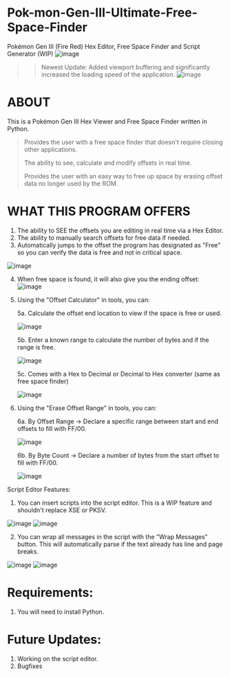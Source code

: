# Pok-mon-Gen-III-Ultimate-Free-Space-Finder
Pokémon Gen III (Fire Red) Hex Editor, Free Space Finder and Script Generator (WIP)
![image](https://github.com/user-attachments/assets/56ba22f0-cb6b-4bb8-be1f-b0ac9891975a)

>> Newest Update: Added viewport buffering and significantly increased the loading speed of the application.
![image](https://github.com/user-attachments/assets/8aa0bdd5-cc4d-4081-a6bc-e1b252cba7da)

# ABOUT
This is a Pokémon Gen III Hex Viewer and Free Space Finder written in Python. 
> Provides the user with a free space finder that doesn't require closing other applications.
> 
> The ability to see, calculate and modify offsets in real time.
> 
> Provides the user with an easy way to free up space by erasing offset data no longer used by the ROM.

# WHAT THIS PROGRAM OFFERS
1. The ability to SEE the offsets you are editing in real time via a Hex Editor.
2. The ability to manually search offsets for free data if needed.
3. Automatically jumps to the offset the program has designated as "Free" so you can verify the data is free and not in critical space.

![image](https://github.com/user-attachments/assets/65a027ce-a929-4508-9ecf-79ecd34c60a0)


4. When free space is found, it will also give you the ending offset:   
![image](https://github.com/user-attachments/assets/21aec4c4-d9eb-413e-9767-4b1f864dacf7)

5. Using the "Offset Calculator" in tools, you can:

   5a. Calculate the offset end location to view if the space is free or used.

   ![image](https://github.com/user-attachments/assets/36d88da0-70fe-44a2-8a3a-9a8ec13ffeee)

   5b. Enter a known range to calculate the number of bytes and if the range is free.   

   ![image](https://github.com/user-attachments/assets/2b7583be-b183-4f4b-a40f-3cf7a15c8592)

   5c. Comes with a Hex to Decimal or Decimal to Hex converter (same as free space finder)

   ![image](https://github.com/user-attachments/assets/e16c2fd0-8a3f-43e3-a0f3-04f7c5632347)

7. Using the "Erase Offset Range" in tools, you can:
   
   6a. By Offset Range -> Declare a specific range between start and end offsets to fill with FF/00.

   ![image](https://github.com/user-attachments/assets/f1709ed1-c9af-42d1-b2d8-053f9ec807f0)

   6b. By Byte Count -> Declare a number of bytes from the start offset to fill with FF/00.

   ![image](https://github.com/user-attachments/assets/d92631b2-ed3d-4741-b43a-2810d21b416d)


Script Editor Features:
1. You can insert scripts into the script editor. This is a WIP feature and shouldn't replace XSE or PKSV.

![image](https://github.com/user-attachments/assets/0cb3df55-8440-4b1a-b203-a19c643731c1)
![image](https://github.com/user-attachments/assets/7efdbec5-ac3f-40d6-8d59-7ae6a4d0c305)


2. You can wrap all messages in the script with the "Wrap Messages" button. This will automatically parse if the text already has line and page breaks.

![image](https://github.com/user-attachments/assets/97c22356-1048-41e9-a86c-4c19e0133409)
![image](https://github.com/user-attachments/assets/19cc092c-018b-484f-9bad-befd31f5fa98)


# Requirements:
1. You will need to install Python.

# Future Updates:
1. Working on the script editor.
2. Bugfixes
